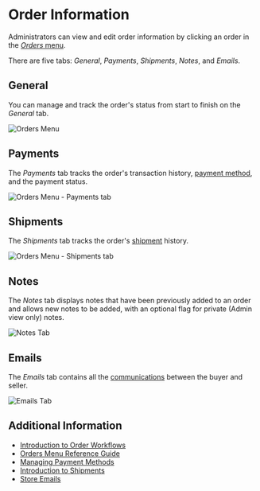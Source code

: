# Order Information

Administrators can view and edit order information by clicking an order in the [_Orders_ menu](./orders-menu-reference-guide.md).

There are five tabs: _General_, _Payments_, _Shipments_, _Notes_, and _Emails_.

## General

You can manage and track the order's status from start to finish on the _General_ tab.

![Orders Menu](./order-information/images/01.png)

## Payments

The _Payments_ tab tracks the order's transaction history, [payment method](../../store-administration/configuring-payment-methods/managing-payment-methods.md), and the payment status.

![Orders Menu - Payments tab](./order-information/images/02.png)

## Shipments

The _Shipments_ tab tracks the order's [shipment](../shipments/introduction-to-shipments.md) history.

![Orders Menu - Shipments tab](./order-information/images/03.png)

## Notes

The _Notes_ tab displays notes that have been previously added to an order and allows new notes to be added, with an optional flag for private (Admin view only) notes.

![Notes Tab](./order-information/images/04.png)

## Emails

The _Emails_ tab contains all the [communications](../../store-administration/sending-emails/store-emails.md) between the buyer and seller.

![Emails Tab](./order-information/images/05.png)

## Additional Information

* [Introduction to Order Workflows](../order-workflows/introduction-to-order-workflows.md)
* [Orders Menu Reference Guide](./orders-menu-reference-guide.md)
* [Managing Payment Methods](../../store-administration/configuring-payment-methods/managing-payment-methods.md)
* [Introduction to Shipments](../shipments/introduction-to-shipments.md)
* [Store Emails](../../store-administration/sending-emails/store-emails.md)